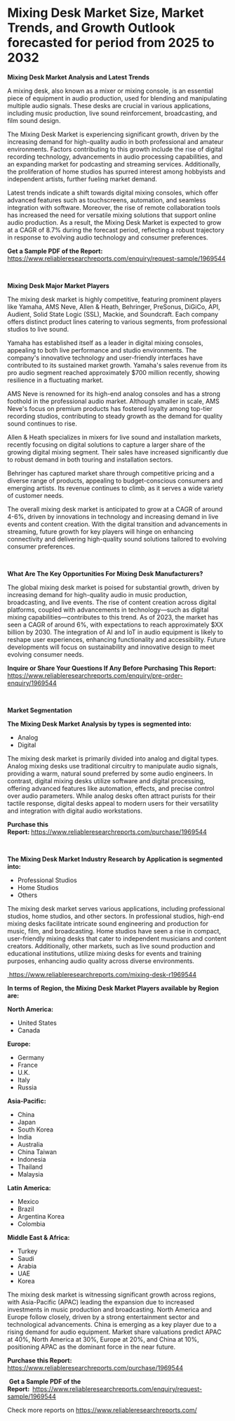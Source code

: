 <p><h1>Mixing Desk Market Size, Market Trends, and Growth Outlook forecasted for period from 2025 to 2032</h1></p><p><strong>Mixing Desk Market Analysis and Latest Trends</strong></p>
<p><p>A mixing desk, also known as a mixer or mixing console, is an essential piece of equipment in audio production, used for blending and manipulating multiple audio signals. These desks are crucial in various applications, including music production, live sound reinforcement, broadcasting, and film sound design. </p><p>The Mixing Desk Market is experiencing significant growth, driven by the increasing demand for high-quality audio in both professional and amateur environments. Factors contributing to this growth include the rise of digital recording technology, advancements in audio processing capabilities, and an expanding market for podcasting and streaming services. Additionally, the proliferation of home studios has spurred interest among hobbyists and independent artists, further fueling market demand.</p><p>Latest trends indicate a shift towards digital mixing consoles, which offer advanced features such as touchscreens, automation, and seamless integration with software. Moreover, the rise of remote collaboration tools has increased the need for versatile mixing solutions that support online audio production. As a result, the Mixing Desk Market is expected to grow at a CAGR of 8.7% during the forecast period, reflecting a robust trajectory in response to evolving audio technology and consumer preferences.</p></p>
<p><strong>Get a Sample PDF of the Report:&nbsp;</strong> <a href="https://www.reliableresearchreports.com/enquiry/request-sample/1969544?utm_campaign=2278&utm_medium=2&utm_source=Github&utm_content=ia&utm_term=05042025&utm_id=mixing-desk">https://www.reliableresearchreports.com/enquiry/request-sample/1969544</a></p>
<p>&nbsp;</p>
<p><strong>Mixing Desk Major Market Players</strong></p>
<p><p>The mixing desk market is highly competitive, featuring prominent players like Yamaha, AMS Neve, Allen & Heath, Behringer, PreSonus, DiGiCo, API, Audient, Solid State Logic (SSL), Mackie, and Soundcraft. Each company offers distinct product lines catering to various segments, from professional studios to live sound.</p><p>Yamaha has established itself as a leader in digital mixing consoles, appealing to both live performance and studio environments. The company's innovative technology and user-friendly interfaces have contributed to its sustained market growth. Yamaha's sales revenue from its pro audio segment reached approximately $700 million recently, showing resilience in a fluctuating market.</p><p>AMS Neve is renowned for its high-end analog consoles and has a strong foothold in the professional audio market. Although smaller in scale, AMS Neve's focus on premium products has fostered loyalty among top-tier recording studios, contributing to steady growth as the demand for quality sound continues to rise.</p><p>Allen & Heath specializes in mixers for live sound and installation markets, recently focusing on digital solutions to capture a larger share of the growing digital mixing segment. Their sales have increased significantly due to robust demand in both touring and installation sectors.</p><p>Behringer has captured market share through competitive pricing and a diverse range of products, appealing to budget-conscious consumers and emerging artists. Its revenue continues to climb, as it serves a wide variety of customer needs.</p><p>The overall mixing desk market is anticipated to grow at a CAGR of around 4-6%, driven by innovations in technology and increasing demand in live events and content creation. With the digital transition and advancements in streaming, future growth for key players will hinge on enhancing connectivity and delivering high-quality sound solutions tailored to evolving consumer preferences.</p></p>
<p>&nbsp;</p>
<p><strong>What Are The Key Opportunities For Mixing Desk Manufacturers?</strong></p>
<p><p>The global mixing desk market is poised for substantial growth, driven by increasing demand for high-quality audio in music production, broadcasting, and live events. The rise of content creation across digital platforms, coupled with advancements in technology—such as digital mixing capabilities—contributes to this trend. As of 2023, the market has seen a CAGR of around 6%, with expectations to reach approximately $XX billion by 2030. The integration of AI and IoT in audio equipment is likely to reshape user experiences, enhancing functionality and accessibility. Future developments will focus on sustainability and innovative design to meet evolving consumer needs.</p></p>
<p><strong>Inquire or Share Your Questions If Any Before Purchasing This Report:</strong> <a href="https://www.reliableresearchreports.com/enquiry/pre-order-enquiry/1969544?utm_campaign=2278&utm_medium=2&utm_source=Github&utm_content=ia&utm_term=05042025&utm_id=mixing-desk">https://www.reliableresearchreports.com/enquiry/pre-order-enquiry/1969544</a></p>
<p>&nbsp;</p>
<p><strong>Market Segmentation</strong></p>
<p><strong>The Mixing Desk Market Analysis by types is segmented into:</strong></p>
<p><ul><li>Analog</li><li>Digital</li></ul></p>
<p><p>The mixing desk market is primarily divided into analog and digital types. Analog mixing desks use traditional circuitry to manipulate audio signals, providing a warm, natural sound preferred by some audio engineers. In contrast, digital mixing desks utilize software and digital processing, offering advanced features like automation, effects, and precise control over audio parameters. While analog desks often attract purists for their tactile response, digital desks appeal to modern users for their versatility and integration with digital audio workstations.</p></p>
<p><strong>Purchase this Report:&nbsp;</strong><a href="https://www.reliableresearchreports.com/purchase/1969544?utm_campaign=2278&utm_medium=2&utm_source=Github&utm_content=ia&utm_term=05042025&utm_id=mixing-desk">https://www.reliableresearchreports.com/purchase/1969544</a></p>
<p>&nbsp;</p>
<p><strong>The Mixing Desk Market Industry Research by Application is segmented into:</strong></p>
<p><ul><li>Professional Studios</li><li>Home Studios</li><li>Others</li></ul></p>
<p><p>The mixing desk market serves various applications, including professional studios, home studios, and other sectors. In professional studios, high-end mixing desks facilitate intricate sound engineering and production for music, film, and broadcasting. Home studios have seen a rise in compact, user-friendly mixing desks that cater to independent musicians and content creators. Additionally, other markets, such as live sound production and educational institutions, utilize mixing desks for events and training purposes, enhancing audio quality across diverse environments.</p></p>
<p><a href="https://www.reliableresearchreports.com/mixing-desk-r1969544?utm_campaign=2278&utm_medium=2&utm_source=Github&utm_content=ia&utm_term=05042025&utm_id=mixing-desk">&nbsp;https://www.reliableresearchreports.com/mixing-desk-r1969544</a></p>
<p><strong>In terms of Region, the Mixing Desk Market Players available by Region are:</strong></p>
<p>
    <p> <strong> North America: </strong>
        <ul>
            <li>United States</li>
            <li>Canada</li>
        </ul>
        </p> 
    <p> <strong> Europe: </strong>
        <ul>
            <li>Germany</li>
            <li>France</li>
            <li>U.K.</li>
            <li>Italy</li>
            <li>Russia</li>
        </ul>
        </p> 
    <p> <strong> Asia-Pacific: </strong>
        <ul>
            <li>China</li>
            <li>Japan</li>
            <li>South Korea</li>
            <li>India</li>
            <li>Australia</li>
            <li>China Taiwan</li>
            <li>Indonesia</li>
            <li>Thailand</li>
            <li>Malaysia</li>
        </ul>
        </p> 
    <p> <strong> Latin America: </strong>
        <ul>
            <li>Mexico</li>
            <li>Brazil</li>
            <li>Argentina Korea</li>
            <li>Colombia</li>
        </ul>
        </p> 
    <p> <strong> Middle East & Africa: </strong>
        <ul>
            <li>Turkey</li>
            <li>Saudi</li>
            <li>Arabia</li>
            <li>UAE</li>
            <li>Korea</li>
        </ul>
    </p>
    </p>
<p><p>The mixing desk market is witnessing significant growth across regions, with Asia-Pacific (APAC) leading the expansion due to increased investments in music production and broadcasting. North America and Europe follow closely, driven by a strong entertainment sector and technological advancements. China is emerging as a key player due to a rising demand for audio equipment. Market share valuations predict APAC at 40%, North America at 30%, Europe at 20%, and China at 10%, positioning APAC as the dominant force in the near future.</p></p>
<p><strong>Purchase this Report: </strong><a href="https://www.reliableresearchreports.com/purchase/1969544?utm_campaign=2278&utm_medium=2&utm_source=Github&utm_content=ia&utm_term=05042025&utm_id=mixing-desk">https://www.reliableresearchreports.com/purchase/1969544</a></p>
<p>&nbsp;<strong>Get a Sample PDF of the Report:&nbsp;&nbsp;</strong><a href="https://www.reliableresearchreports.com/enquiry/request-sample/1969544?utm_campaign=2278&utm_medium=2&utm_source=Github&utm_content=ia&utm_term=05042025&utm_id=mixing-desk">https://www.reliableresearchreports.com/enquiry/request-sample/1969544</a></p>
<p><strong></strong></p>
<p>Check more reports on <a href="https://www.reliableresearchreports.com/?utm_campaign=2278&utm_medium=2&utm_source=Github&utm_content=ia&utm_term=05042025&utm_id=mixing-desk">https://www.reliableresearchreports.com/</a></p>